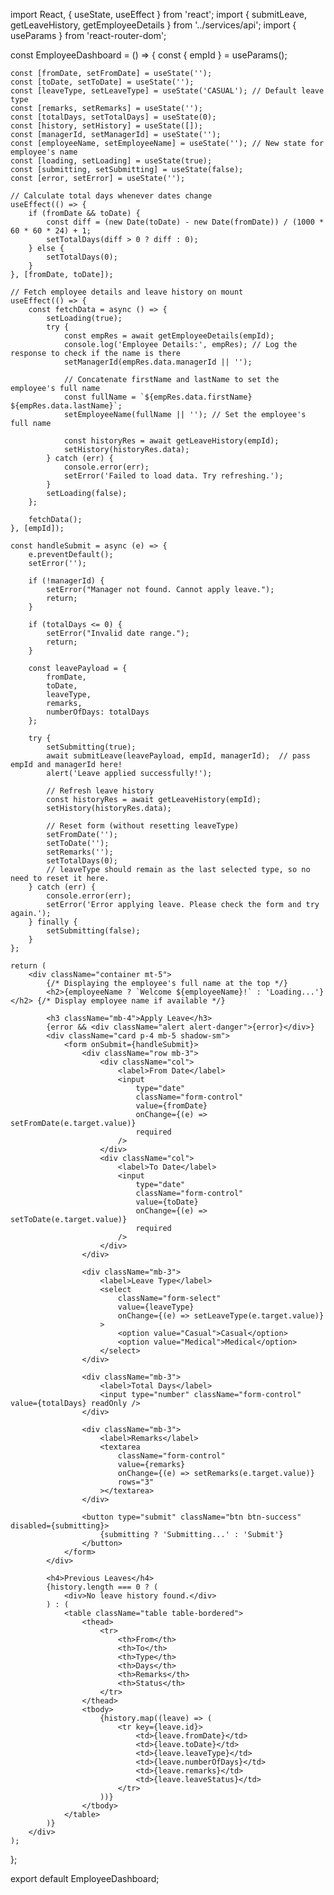 import React, { useState, useEffect } from 'react';
import { submitLeave, getLeaveHistory, getEmployeeDetails } from '../services/api';
import { useParams } from 'react-router-dom';
                                
const EmployeeDashboard = () => {
    const { empId } = useParams();
 
    const [fromDate, setFromDate] = useState('');
    const [toDate, setToDate] = useState('');
    const [leaveType, setLeaveType] = useState('CASUAL'); // Default leave type
    const [remarks, setRemarks] = useState('');
    const [totalDays, setTotalDays] = useState(0);
    const [history, setHistory] = useState([]);
    const [managerId, setManagerId] = useState('');
    const [employeeName, setEmployeeName] = useState(''); // New state for employee's name
    const [loading, setLoading] = useState(true);
    const [submitting, setSubmitting] = useState(false);
    const [error, setError] = useState('');

    // Calculate total days whenever dates change
    useEffect(() => {
        if (fromDate && toDate) {
            const diff = (new Date(toDate) - new Date(fromDate)) / (1000 * 60 * 60 * 24) + 1;
            setTotalDays(diff > 0 ? diff : 0);
        } else {
            setTotalDays(0);
        }
    }, [fromDate, toDate]);

    // Fetch employee details and leave history on mount
    useEffect(() => {
        const fetchData = async () => {
            setLoading(true);
            try {
                const empRes = await getEmployeeDetails(empId);
                console.log('Employee Details:', empRes); // Log the response to check if the name is there
                setManagerId(empRes.data.managerId || '');
                
                // Concatenate firstName and lastName to set the employee's full name
                const fullName = `${empRes.data.firstName} ${empRes.data.lastName}`;
                setEmployeeName(fullName || ''); // Set the employee's full name

                const historyRes = await getLeaveHistory(empId);
                setHistory(historyRes.data);
            } catch (err) {
                console.error(err);
                setError('Failed to load data. Try refreshing.');
            }
            setLoading(false);
        };

        fetchData();
    }, [empId]);

    const handleSubmit = async (e) => {
        e.preventDefault();
        setError('');

        if (!managerId) {
            setError("Manager not found. Cannot apply leave.");
            return;
        }

        if (totalDays <= 0) {
            setError("Invalid date range.");
            return;
        }

        const leavePayload = {
            fromDate,
            toDate,
            leaveType,
            remarks,
            numberOfDays: totalDays
        };

        try {
            setSubmitting(true);
            await submitLeave(leavePayload, empId, managerId);  // pass empId and managerId here!
            alert('Leave applied successfully!');
            
            // Refresh leave history
            const historyRes = await getLeaveHistory(empId);
            setHistory(historyRes.data);

            // Reset form (without resetting leaveType)
            setFromDate('');
            setToDate('');
            setRemarks('');
            setTotalDays(0);
            // leaveType should remain as the last selected type, so no need to reset it here.
        } catch (err) {
            console.error(err);
            setError('Error applying leave. Please check the form and try again.');
        } finally {
            setSubmitting(false);
        }
    };

    return (
        <div className="container mt-5">
            {/* Displaying the employee's full name at the top */}
            <h2>{employeeName ? `Welcome ${employeeName}!` : 'Loading...'}</h2> {/* Display employee name if available */}

            <h3 className="mb-4">Apply Leave</h3>
            {error && <div className="alert alert-danger">{error}</div>}
            <div className="card p-4 mb-5 shadow-sm">
                <form onSubmit={handleSubmit}>
                    <div className="row mb-3">
                        <div className="col">
                            <label>From Date</label>
                            <input
                                type="date"
                                className="form-control"
                                value={fromDate}
                                onChange={(e) => setFromDate(e.target.value)}
                                required
                            />
                        </div>
                        <div className="col">
                            <label>To Date</label>
                            <input
                                type="date"
                                className="form-control"
                                value={toDate}
                                onChange={(e) => setToDate(e.target.value)}
                                required
                            />
                        </div>
                    </div>

                    <div className="mb-3">
                        <label>Leave Type</label>
                        <select
                            className="form-select"
                            value={leaveType}
                            onChange={(e) => setLeaveType(e.target.value)}
                        >
                            <option value="Casual">Casual</option>
                            <option value="Medical">Medical</option>
                        </select>
                    </div>

                    <div className="mb-3">
                        <label>Total Days</label>
                        <input type="number" className="form-control" value={totalDays} readOnly />
                    </div>

                    <div className="mb-3">
                        <label>Remarks</label>
                        <textarea
                            className="form-control"
                            value={remarks}
                            onChange={(e) => setRemarks(e.target.value)}
                            rows="3"
                        ></textarea>
                    </div>

                    <button type="submit" className="btn btn-success" disabled={submitting}>
                        {submitting ? 'Submitting...' : 'Submit'}
                    </button>
                </form>
            </div>

            <h4>Previous Leaves</h4>
            {history.length === 0 ? (
                <div>No leave history found.</div>
            ) : (
                <table className="table table-bordered">
                    <thead>
                        <tr>
                            <th>From</th>
                            <th>To</th>
                            <th>Type</th>
                            <th>Days</th>
                            <th>Remarks</th>
                            <th>Status</th>
                        </tr>
                    </thead>
                    <tbody>
                        {history.map((leave) => (
                            <tr key={leave.id}>
                                <td>{leave.fromDate}</td>
                                <td>{leave.toDate}</td>
                                <td>{leave.leaveType}</td>
                                <td>{leave.numberOfDays}</td>
                                <td>{leave.remarks}</td>
                                <td>{leave.leaveStatus}</td>
                            </tr>
                        ))}
                    </tbody>
                </table>
            )}
        </div>
    );
};

export default EmployeeDashboard;
